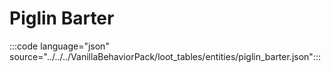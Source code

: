 # Piglin Barter

:::code language="json" source="../../../VanillaBehaviorPack/loot_tables/entities/piglin_barter.json":::